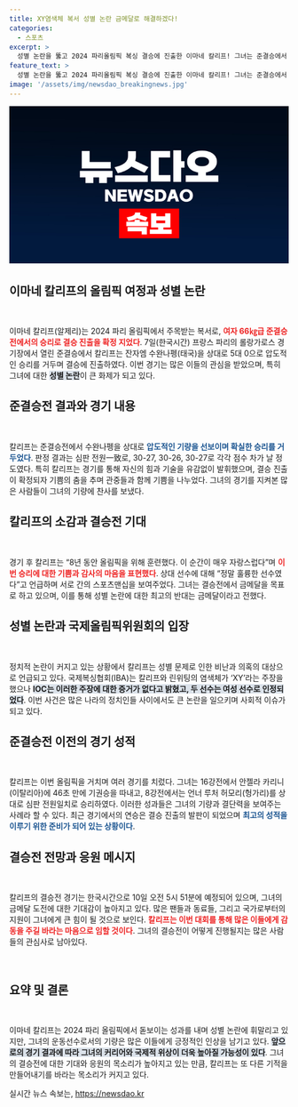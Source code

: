 ```yaml
---
title: XY염색체 복서 성별 논란 금메달로 해결하겠다!
categories:
  - 스포츠
excerpt: >
  성별 논란을 뚫고 2024 파리올림픽 복싱 결승에 진출한 이마네 칼리프! 그녀는 준결승에서 압도적인 승리를 거두며 기쁨을 표했으며, 금메달을 향한 도전을 이어갑니다. 클릭해서 칼리프의 이야기와 뒤에 숨겨진 진실을 확인하세요!
feature_text: >
  성별 논란을 뚫고 2024 파리올림픽 복싱 결승에 진출한 이마네 칼리프! 그녀는 준결승에서 압도적인 승리를 거두며 기쁨을 표했으며, 금메달을 향한 도전을 이어갑니다. 클릭해서 칼리프의 이야기와 뒤에 숨겨진 진실을 확인하세요!
image: '/assets/img/newsdao_breakingnews.jpg'
---
```


<p><img src="/assets/img/newsdao_breakingnews.jpg" alt="firstkoreanews 속보" /></p>

<h2 data-ke-size="size26">이마네 칼리프의 올림픽 여정과 성별 논란</h2>

<p data-ke-size="size16">&nbsp;</p>

<p>이마네 칼리프(알제리)는 2024 파리 올림픽에서 주목받는 복서로, <b><span style="color: #ee2323;">여자 66㎏급 준결승전에서의 승리로 결승 진출을 확정 지었다</span></b>. 7일(한국시간) 프랑스 파리의 롤랑가로스 경기장에서 열린 준결승에서 칼리프는 잔자엠 수완나펭(태국)을 상대로 5대 0으로 압도적인 승리를 거두며 결승에 진출하였다. 이번 경기는 많은 이들의 관심을 받았으며, 특히 그녀에 대한 <b><span style="background-color: #21538527;">성별 논란</span></b>이 큰 화제가 되고 있다.</p>

<h2>준결승전 결과와 경기 내용</h2>

<p data-ke-size="size16">&nbsp;</p>

<p>칼리프는 준결승전에서 수완나펭을 상대로 <b><span style="color: #1a5490;">압도적인 기량을 선보이며 확실한 승리를 거두었다</span></b>. 판정 결과는 심판 전원一致로, 30-27, 30-26, 30-27로 각각 점수 차가 날 정도였다. 특히 칼리프는 경기를 통해 자신의 힘과 기술을 유감없이 발휘했으며, 결승 진출이 확정되자 기쁨의 춤을 추며 관중들과 함께 기쁨을 나누었다. 그녀의 경기를 지켜본 많은 사람들이 그녀의 기량에 찬사를 보냈다.</p>

<h2>칼리프의 소감과 결승전 기대</h2>

<p data-ke-size="size16">&nbsp;</p>

<p>경기 후 칼리프는 “8년 동안 올림픽을 위해 훈련했다. 이 순간이 매우 자랑스럽다”며 <b><span style="color: #ee2323;">이번 승리에 대한 기쁨과 감사의 마음을 표현했다</span></b>. 상대 선수에 대해 “정말 훌륭한 선수였다”고 언급하며 서로 간의 스포츠맨십을 보여주었다. 그녀는 결승전에서 금메달을 목표로 하고 있으며, 이를 통해 성별 논란에 대한 최고의 반대는 금메달이라고 전했다.</p>

<h2>성별 논란과 국제올림픽위원회의 입장</h2>

<p data-ke-size="size16">&nbsp;</p>

<p>정치적 논란이 커지고 있는 상황에서 칼리프는 성별 문제로 인한 비난과 의혹의 대상으로 언급되고 있다. 국제복싱협회(IBA)는 칼리프와 린위팅의 염색체가 ‘XY’라는 주장을 했으나 <b><span style="background-color: #21538527;">IOC는 이러한 주장에 대한 증거가 없다고 밝혔고, 두 선수는 여성 선수로 인정되었다</span></b>. 이번 사건은 많은 나라의 정치인들 사이에서도 큰 논란을 일으키며 사회적 이슈가 되고 있다.</p>

<h2>준결승전 이전의 경기 성적</h2>

<p data-ke-size="size16">&nbsp;</p>

<p>칼리프는 이번 올림픽을 거치며 여러 경기를 치렀다. 그녀는 16강전에서 안젤라 카리니(이탈리아)에 46초 만에 기권승을 따내고, 8강전에서는 언너 루처 허모리(헝가리)를 상대로 심판 전원일치로 승리하였다. 이러한 성과들은 그녀의 기량과 결단력을 보여주는 사례라 할 수 있다. 최근 경기에서의 연승은 결승 진출의 발판이 되었으며 <b><span style="color: #1a5490;">최고의 성적을 이루기 위한 준비가 되어 있는 상황이다</span></b>.</p>

<h2>결승전 전망과 응원 메시지</h2>

<p data-ke-size="size16">&nbsp;</p>

<p>칼리프의 결승전 경기는 한국시간으로 10일 오전 5시 51분에 예정되어 있으며, 그녀의 금메달 도전에 대한 기대감이 높아지고 있다. 많은 팬들과 동료들, 그리고 국가로부터의 지원이 그녀에게 큰 힘이 될 것으로 보인다. <b><span style="color: #ee2323;">칼리프는 이번 대회를 통해 많은 이들에게 감동을 주길 바라는 마음으로 임할 것이다</span></b>. 그녀의 결승전이 어떻게 진행될지는 많은 사람들의 관심사로 남아있다.</p>

<p data-ke-size="size16">&nbsp;</p>

<h2>요약 및 결론</h2>

<p data-ke-size="size16">&nbsp;</p>

<p>이마네 칼리프는 2024 파리 올림픽에서 돋보이는 성과를 내며 성별 논란에 휘말리고 있지만, 그녀의 운동선수로서의 기량은 많은 이들에게 긍정적인 인상을 남기고 있다. <b><span style="background-color: #21538527;">앞으로의 경기 결과에 따라 그녀의 커리어와 국제적 위상이 더욱 높아질 가능성이 있다</span></b>. 그녀의 결승전에 대한 기대와 응원의 목소리가 높아지고 있는 만큼, 칼리프는 또 다른 기적을 만들어내기를 바라는 목소리가 커지고 있다. </p>
실시간 뉴스 속보는, <a href="https://newsdao.kr" rel="dofollow">https://newsdao.kr</a>


